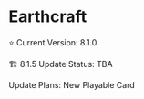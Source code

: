 # Earthcraft

⭐ Current Version: 8.1.0


🏗️ 8.1.5 Update Status: TBA

Update Plans: New Playable Card
